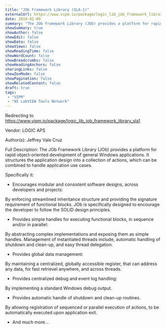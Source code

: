 ```yaml
---
title: "JOb Framework Library (SLA-1)"
externalUrl: https://www.vipm.io/package/logic_lib_job_framework_library_sla1
date: 2018-02-09
summary: "The JOb Framework Library (JOb) provides a platform for rapid object-oriented development of general Windows applications."
showSummary: true
showAuthor: false
showEdit: false
showData: false
showViews: false
showReadingTime: false
showWordCount: false
showBreadcrumbs: false
showHeadingAnchors: false
sharingLinks: false
showZenMode: false
showPagination: false
showRelatedContent: false
draft: true
tags:
 - "VIPM"
 - "NI LabVIEW Tools Network"
---
```


Redirecting to https://www.vipm.io/package/logic_lib_job_framework_library_sla1

Vendor: LOGIC APS

Author(s): Jeffrey Vale Cruz
 
Full Description:
The JOb Framework Library (JOb) provides a platform for rapid object-oriented development of general Windows applications. It structures the application design into a collection of actions, which can be combined to handle application use cases.

Specifically it:

- Encourages modular and consistent software designs, across developers and projects:

By enforcing streamlined inheritance structure and providing the signature requirement of functional blocks. JOb is specifically designed to encourage the developer to follow the SOLID design principles.


- Provides simple handles for executing functional blocks, in sequence and/or in parallel:

By abstracting complex implementations and exposing them as simple handles. Management of instantiated threads include, automatic handling of shutdown and clean-up, and easy thread delegation. 


- Provides global data management:

By maintaining a centralized, globally accessible register, that can address any data, for fast retrievel anywhere, and across threads.


- Provides centralized debug and event log handling:

By implementing a standard Windows debug output.


- Provides automatic handle of shutdown and clean-up routines.

By allowing registration of sequenced or parallel execution of actions, to be automatically executed upon application exit.


- And much more...